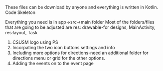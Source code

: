 These files can be download by anyone and everything is written in Kotlin. 
Code Skeleton 

Everything you need is in app->src->main folder 
Most of the folders/files that are going to be adjusted are 
res: drawable-for designs,
MainActivity,
res:layout,
Task 
1. CSUSM logo using PS
2. Incorpating the two icon buttons settings and info
3. Including more options for directions-need an additional folder for directions menu or grid for the other options. 
4. Adding the events on to the event page
   

